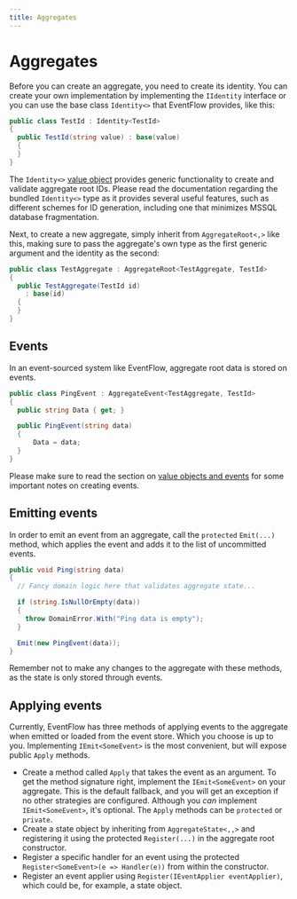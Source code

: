 ```yaml
---
title: Aggregates
---
```


# Aggregates

Before you can create an aggregate, you need to create its identity. You can create your own implementation by implementing the `IIdentity` interface or you can use the base class `Identity<>` that EventFlow provides, like this:

```csharp
public class TestId : Identity<TestId>
{
  public TestId(string value) : base(value)
  {
  }
}
```

The `Identity<>` [value object](../additional/value-objects.md) provides generic functionality to create and validate aggregate root IDs. Please read the documentation regarding the bundled `Identity<>` type as it provides several useful features, such as different schemes for ID generation, including one that minimizes MSSQL database fragmentation.

Next, to create a new aggregate, simply inherit from `AggregateRoot<,>` like this, making sure to pass the aggregate's own type as the first generic argument and the identity as the second:

```csharp
public class TestAggregate : AggregateRoot<TestAggregate, TestId>
{
  public TestAggregate(TestId id)
    : base(id)
  {
  }
}
```

## Events

In an event-sourced system like EventFlow, aggregate root data is stored on events.

```csharp
public class PingEvent : AggregateEvent<TestAggregate, TestId>
{
  public string Data { get; }

  public PingEvent(string data)
  {
      Data = data;
  }
}
```

Please make sure to read the section on [value objects and events](../additional/value-objects.md) for some important notes on creating events.

## Emitting events

In order to emit an event from an aggregate, call the `protected` `Emit(...)` method, which applies the event and adds it to the list of uncommitted events.

```csharp
public void Ping(string data)
{
  // Fancy domain logic here that validates aggregate state...

  if (string.IsNullOrEmpty(data))
  {
    throw DomainError.With("Ping data is empty");
  }

  Emit(new PingEvent(data));
}
```

Remember not to make any changes to the aggregate with these methods, as the state is only stored through events.

## Applying events

Currently, EventFlow has three methods of applying events to the aggregate when emitted or loaded from the event store. Which you choose is up to you. Implementing `IEmit<SomeEvent>` is the most convenient, but will expose public `Apply` methods.

- Create a method called `Apply` that takes the event as an argument. To get the method signature right, implement the `IEmit<SomeEvent>` on your aggregate. This is the default fallback, and you will get an exception if no other strategies are configured. Although you *can* implement `IEmit<SomeEvent>`, it's optional. The `Apply` methods can be `protected` or `private`.
- Create a state object by inheriting from `AggregateState<,,>` and registering it using the protected `Register(...)` in the aggregate root constructor.
- Register a specific handler for an event using the protected `Register<SomeEvent>(e => Handler(e))` from within the constructor.
- Register an event applier using `Register(IEventApplier eventApplier)`, which could be, for example, a state object.
